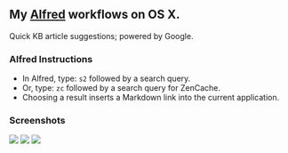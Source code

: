 ## My [Alfred](http://www.alfredapp.com/) workflows on OS X.

Quick KB article suggestions; powered by Google.

### Alfred Instructions

- In Alfred, type: `s2` followed by a search query.
- Or, type: `zc` followed by a search query for ZenCache.
- Choosing a result inserts a Markdown link into the current application.

### Screenshots

![](https://www.filepicker.io/api/file/B8tOjhZjSuKkFt7HXScB#.png)
![](https://www.filepicker.io/api/file/kUiRYWUaRSO8iMRSB47f#.png)
![](https://www.filepicker.io/api/file/IK2RL3ZuTsKgrIUk7WGK#.png)